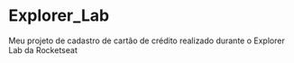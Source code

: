 # Explorer_Lab
Meu projeto de cadastro de cartão de crédito realizado durante o Explorer Lab da Rocketseat
